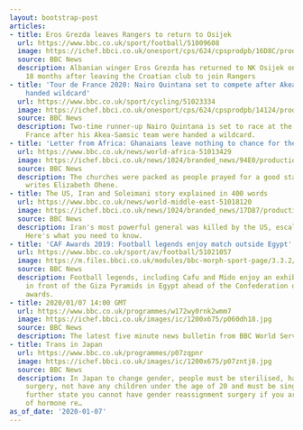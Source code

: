 ```yaml
---
layout: bootstrap-post
articles:
- title: Eros Grezda leaves Rangers to return to Osijek
  url: https://www.bbc.co.uk/sport/football/51009608
  image: https://ichef.bbci.co.uk/onesport/cps/624/cpsprodpb/16D8C/production/_110408539_18064142.jpg
  source: BBC News
  description: Albanian winger Eros Grezda has returned to NK Osijek on a x-year-contract
    18 months after leaving the Croatian club to join Rangers
- title: 'Tour de France 2020: Nairo Quintana set to compete after Akea-Samsic team
    handed wildcard'
  url: https://www.bbc.co.uk/sport/cycling/51023334
  image: https://ichef.bbci.co.uk/onesport/cps/624/cpsprodpb/14124/production/_110421228_quintana_getty.jpg
  source: BBC News
  description: Two-time runner-up Nairo Quintana is set to race at the 2020 Tour de
    France after his Akea-Samsic team were handed a wildcard.
- title: 'Letter from Africa: Ghanaians leave nothing to chance for the New Year'
  url: https://www.bbc.co.uk/news/world-africa-51013429
  image: https://ichef.bbci.co.uk/news/1024/branded_news/94E0/production/_110421183_gettyimages-549406307.jpg
  source: BBC News
  description: The churches were packed as people prayed for a good start to the year,
    writes Elizabeth Ohene.
- title: The US, Iran and Soleimani story explained in 400 words
  url: https://www.bbc.co.uk/news/world-middle-east-51018120
  image: https://ichef.bbci.co.uk/news/1024/branded_news/17D87/production/_110417679_gettyimages-1192347108.jpg
  source: BBC News
  description: Iran's most powerful general was killed by the US, escalating tensions.
    Here's what you need to know.
- title: 'CAF Awards 2019: Football legends enjoy match outside Egypt''s Giza Pyramids'
  url: https://www.bbc.co.uk/sport/av/football/51021057
  image: https://m.files.bbci.co.uk/modules/bbc-morph-sport-page/3.3.2/images/bbc-sport-logo.png
  source: BBC News
  description: Football legends, including Cafu and Mido enjoy an exhibition match
    in front of the Giza Pyramids in Egypt ahead of the Confederation of African Football
    awards.
- title: 2020/01/07 14:00 GMT
  url: https://www.bbc.co.uk/programmes/w172wy0rnk2wmm7
  image: https://ichef.bbci.co.uk/images/ic/1200x675/p060dh18.jpg
  source: BBC News
  description: The latest five minute news bulletin from BBC World Service.
- title: Trans in Japan
  url: https://www.bbc.co.uk/programmes/p07zqpnr
  image: https://ichef.bbci.co.uk/images/ic/1200x675/p07zntj8.jpg
  source: BBC News
  description: In Japan to change gender, people must be sterilised, have gender reassignment
    surgery, not have any children under the age of 20 and must be single. The government
    further state you cannot have gender reassignment surgery if you are on any type
    of hormone re…
as_of_date: '2020-01-07'
---
```


